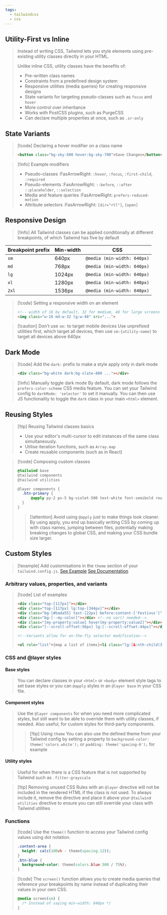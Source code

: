 ```yaml
---
tags:
  - tailwindcss
  - css
---
```


## Utility-First vs Inline

> Instead of writing CSS, Tailwind lets you style elements using pre-existing utility classes directly in your HTML.
> 
> Unlike inline CSS, utility classes have the benefits of:
> - Pre-written class names
> - Constraints from a predefined design system
> - Responsive utilities (media queries) for creating responsive designs
> - State variants for targeting pseudo-classes such as `focus` and `hover`
> - More control over inheritance
> - Works with PostCSS plugins, such as PurgeCSS
> - Can declare multiple properties at once, such as `.sr-only`

## State Variants

>[!code] Declaring a hover modifier on a class name
>```html
><button class="bg-sky-500 hover:bg-sky-700">Save Changes</button>
>```

>[!info] Example modifiers
>- Pseudo-classes :FasArrowRight: `:hover`, `:focus`, `:first-child`, `:required`
>- Pseudo-elements :FasArrowRight: `::before`, `::after` `::placeholder`, `::selection`
>- Media and feature queries :FasArrowRight: `prefers-reduced-motion`
>- Attribute selectors :FasArrowRight: `[dir="rtl"]`, `[open]`

## Responsive Design

>[!info] All Tailwind classes can be applied conditionally at different breakpoints, of which Tailwind has five by default

| Breakpoint prefix | Min-width | CSS                         |
| ----------------- | --------- | --------------------------- |
| `sm`              | 640px     | `@media (min-width: 640px)` |
| `md`              | 768px     | `@media (min-width: 640px)` |
| `lg`              | 1024px    | `@media (min-width: 640px)` |
| `xl`              | 1280px    | `@media (min-width: 640px)` |
| `2xl`             | 1536px    | `@media (min-width: 640px)` |
>[!code] Setting a responsive width on an element
>```html
><!-- width of 16 by default, 32 for medium, 48 for large screens and up -->
><img class="w-16 md:w-32 lg:w-48" src="...">
>```

>[!caution] Don't use `sm:` to target mobile devices
>Use unprefixed utilities first, which target all devices, then use `sm:{utility-name}` to target all devices above 640px


## Dark Mode

>[!code] Add the `dark:` prefix to make a style apply only in dark mode
>```html
><div class="bg-white dark:bg-slate-800 ..."></div>

>[!info] Manually toggle dark mode
>By default, dark mode follows the `prefers-color-scheme` CSS media feature. You can set your Tailwind config to `darkMode: 'selector'` to set it manually. You can then use JS functionality to toggle the `dark` class in your main `<html>` element.

## Reusing Styles

>[!tip] Reusing Tailwind classes basics
>- Use your editor's multi-cursor to edit instances of the same class simultaneously.
>- Utilise iteration functions, such as `Array.map`
>- Create reusable components (such as in React)

>[!code] Composing custom classes
>```css
>@tailwind base
>@tailwind components
>@tailwind utilities
>
>@layer components {
>	.btn-primary {
>		@apply py-2 px-5 bg-violet-500 text-white font-semibold rounded-full
>	}
>}
>```
>
>>[!attention] Avoid using `@apply` just to make things look cleaner. By using apply, you end up basically writing CSS by coming up with class names, jumping between files, potentially making breaking changes to global CSS, and making your CSS bundle size larger.
>>

## Custom Styles

>[!example] Add customisations in the `theme` section of your `tailwind.config.js`.
>[See Example](https://tailwindcss.com/docs/adding-custom-styles#customizing-your-theme) 
>[See Documentation](https://tailwindcss.com/docs/theme)

### Arbitrary values, properties, and variants

>[!code] List of examples 
>```html
><div class="top-[117px]"></div>
><div class="top-[117px] lg:top-[344px]"></div>
><div class="bg-[#bada55] text-[22px] before:content-['Festivus']"></div>
><div class="bg-[--my-color]"></div> <!--no var() needed-->
><div class="[my-property:value] hover[my-property:value2]"></div> <!--can use modifiers-->
><div class="[--scroll-offset:56px] lg:[--scroll-offset:44px]"></div> <!--modify css variables-->
>
><!--Variants allow for on-the-fly selector modification-->
>
><ul role="list">{map a list of items}<li class="lg:[&:nth-child(3)]:hover:underline">{item}</li></ul>

### CSS and @layer styles

#### Base styles

> You can declare classes in your `<html>` or `<body>` element style tags to set base styles or you can `@apply` styles in an `@layer base` in your CSS file. 

#### Component styles

> Use the `@layer components` for when you need more complicated styles, but still want to be able to override them with utility classes, if needed. Also useful, for custom styles for third-party components.
> 
> >[!tip] Using `theme`
> >You can also use the defined theme from your Tailwind config by setting a property to `background-color: theme('colors.white');` or `padding: theme('spacing-6');` for example

#### Utility styles

> Useful for when there is a CSS feature that is not supported by Tailwind such as `.filter-grayscale`

>[!tip] Removing unused CSS
>Rules with an `@layer` directive will not be included in the rendered HTML if the class is not used. To always include it, remove the directive and place it above your `@tailwind utilities` directive to ensure you can still override your class with Tailwind utilities

### Functions

>[!code] Use the `theme()` function to access your Tailwind config values using dot notation.
>```css
>.content-area {
>	height: calc(100vh - theme(spacing.12));
>}
>.btn-blue {
>	background-color: theme(colors.blue.500 / 75%);
>}
>```

>[!code] The `screen()` function allows you to create media queries that reference your breakpoints by name instead of duplicating their values in your own CSS.
>```css
>@media screen(sm) {
>	/* Instead of saying min-width: 640px */
>}
>```
